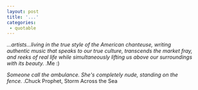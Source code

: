 ```yaml
---
layout: post
title: '...'
categories:
 - quotable
---
```


<em>...artists...living in the true style of the American chanteuse, writing authentic music that speaks to our true culture, transcends the market fray, and reeks of real life while simultaneously lifting us above our surroundings with its beauty.</em> .Me :)



<em>Someone call the ambulance. She's completely nude, standing on the fence.</em> .Chuck Prophet, Storm Across the Sea

